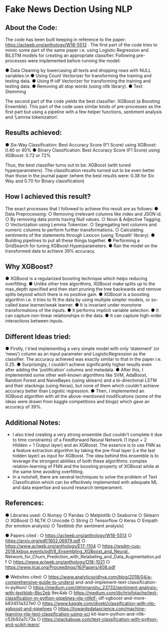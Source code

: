 # Fake News Dection Using NLP

## About the Code:

The code has been built keeping in reference to the paper:
https://aclweb.org/anthology/W18-5513 .
The first part of the code tries to mimic some part of the same paper i.e. using Logistic
Regression and BiLSTM models for creating an appropriate classifier. Following
pre-processes were implemented before running the model:

  ● Data Cleaning by lowercasing all texts and dropping rows with NULL variables.\n
  ● Using Count Vectorizer for transforming the training and testing data.
  ● Using tf-idf Vectorizer for transforming the training and testing data.
  ● Removing all stop words (using nltk library).
  ● Text Stemming

The second part of the code yields the best classifier: XGBoost (a Boosting Ensemble).
This part of the code uses similar kinds of pre-processes as the first part but using a pipeline
with a few helper functions, sentiment analysis and ‘Lemma tokenization’.


## Results achieved:

● Six-Way Classification: Best Accuracy Score (F1 Score) using XGBoost: 0.40 or
40%
● Binary Classification: Best Accuracy Score (F1 Score) using XGBoost: 0.72 or
72%


Thus, the best classifier turns out to be: XGBoost (with tuned hyperparameters). The
classification results turned out to be even better than those in the journal paper (where the
best results were: 0.38 for Six Way and 0.70 for Binary classification)


## How I achieved this result?

The exact processes that I followed to achieve this result are as follows:
  ● Data Preprocessing:
    ○ Removing irrelevant columns like index and JSON id.
    ○ By removing data points having Null values.
    ○ Noun & Adjective Tagging.
    ○ Vectorization using Lemma Tokenizer.
    ○ Segregating text columns and numeric columns to perform further
      transformations.
    ○ Calculating sentiments of the statements through Lexicon (using ‘Empath’
    library).
  ● Building pipelines to put all these things together.
  ● Performing a GridSearch for tuning XGBoost Hyperparameters.
  ● Ran the model on the transformed data to achieve 39% accuracy.
  
  
## Why XGBoost?
  ● XGBoost is a regularized boosting technique which helps reducing overfitting.
  ● Unlike other tree algorithms, XGBoost make splits up to the max_depth specified
    and then start pruning the tree backwards and remove splits beyond which there is
    no positive gain.
  ● XGBoost is a boosting algorithm i.e. it tries to fit the data by using multiple simpler
    models, or so-called base learner/weak learner.
  ● It is invariant under monotone transformations of the inputs.
  ● It performs implicit variable selection.
  ● It can capture non-linear relationships in the data.
  ● It can capture high-order interactions between inputs.
  
  
## Different Ideas tried:

  ● Firstly, I tried implementing a very simple model with only ‘statement’ (or ‘news’)
    column as an input parameter and LogisticRegression as the classifier. The accuracy
    achieved was exactly similar to that in the paper i.e. 0.25.
  ● Surprisingly, I couldn’t achieve significantly higher results even after adding the
    ‘justification’ columns and metadata.
  ● After this, I implemented some other well-known algorithms like SVM, AdaBoost,
    Random Forest and NaiveBayes (using sklearn) and a bi-directional LSTM and their
    stackings (using Keras), but none of them which couldn’t achieve accuracy better
    than Logistic regression.
  ● Then, I implemented an XGBoost algorithm with all the above-mentioned
    modifications (some of the ideas were drawn from kaggle competitions and blogs)
    which gave an accuracy of 39%.
    
    
## Additional Notes:

- I also tried creating a very strong ensemble (but couldn’t complete it due to time
constraints) of a Feedforward Neural Network (1 Input + 2 HIdden + 1 Output layer)
and an XGBoost. The essence is to use FNN as a feature extraction algorithm by
taking the pre-final layer (i.e the last hidden layer) as input for XGBoost. The idea
behind this ensemble is to leverage the strongest abilities of both these algorithms:
complex relation-learning of FNN and the boosting property of XGBoost while at the
same time avoiding overfitting.
- In a nutshell, there are several techniques to solve the problem of Text Classification
which can be effectively implemented with adequate ML and data expertise and sound
research temperament.


## References:

  ● Libraries used:
    ○ Numpy
    ○ Pandas
    ○ Matplotlib
    ○ Seaborne
    ○ Sklearn
    ○ XGBoost
    ○ NLTK
    ○ Unicode
    ○ String
    ○ Tensorflow
    ○ Keras
    ○ Empath (for emotion analysis)
    ○ Textblob (for sentiment analysis)
    
  ● Papers cited :
    ○ https://aclweb.org/anthology/W18-5513
    ○ https://arxiv.org/pdf/1602.06979.pdf
    ○ https://www.aclweb.org/anthology/E17-1104
    ○ https://wsdm-cup-2018.kkbox.events/pdf/8_Ensembling_XGBoost_and_Neural_
      Network_for_Churn_Prediction_with_Relabeling_and_Data_Augmentation.pdf
    ○ https://www.aclweb.org/anthology/O18-1021
    ○ https://www.ijcai.org/Proceedings/16/Papers/408.pdf
    
  ● Websites cited:
    ○ https://www.analyticsvidhya.com/blog/2018/04/a-comprehensive-guide-to-underst
      and-and-implement-text-classification-in-python/
    ○ https://medium.com/@himanshu_23732/sentiment-analysis-with-textblob-6bc2eb
      9ec4ab
    ○ https://medium.com/@chrisfotache/text-classification-in-python-pipelines-nlp-nltktf-
      idf-xgboost-and-more-b83451a327e0
    ○ https://www.kaggle.com/diveki/classification-with-nlp-xgboost-and-pipelines
    ○ https://towardsdatascience.com/machine-learning-nlp-text-classification-using-sci
      kit-learn-python-and-nltk-c52b92a7c73a
    ○ https://stackabuse.com/text-classification-with-python-and-scikit-learn/
